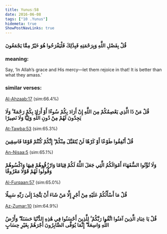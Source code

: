 ```yaml
---
title: Yunus:58
date: 2016-06-08
tags: ["10 .Yunus"]
hidemeta: true 
ShowPostNavLinks: true 
---
```

### قُلْ بِفَضْلِ اللَّهِ وَبِرَحْمَتِهِ فَبِذَٰلِكَ فَلْيَفْرَحُوا هُوَ خَيْرٌ مِمَّا يَجْمَعُونَ
### meaning: 
Say, ‘In Allah’s grace and His mercy—let them rejoice in that! It is better than what they amass.’
### similar verses: 

[Al-Ahzaab:17](/33/17) (sim:66.4%)

### قُلْ مَنْ ذَا الَّذِي يَعْصِمُكُمْ مِنَ اللَّهِ إِنْ أَرَادَ بِكُمْ سُوءًا أَوْ أَرَادَ بِكُمْ رَحْمَةً ۚ وَلَا يَجِدُونَ لَهُمْ مِنْ دُونِ اللَّهِ وَلِيًّا وَلَا نَصِيرًا

[At-Tawba:53](/9/53) (sim:65.3%)

### قُلْ أَنْفِقُوا طَوْعًا أَوْ كَرْهًا لَنْ يُتَقَبَّلَ مِنْكُمْ ۖ إِنَّكُمْ كُنْتُمْ قَوْمًا فَاسِقِينَ

[An-Nisaa:5](/4/5) (sim:65.1%)

### وَلَا تُؤْتُوا السُّفَهَاءَ أَمْوَالَكُمُ الَّتِي جَعَلَ اللَّهُ لَكُمْ قِيَامًا وَارْزُقُوهُمْ فِيهَا وَاكْسُوهُمْ وَقُولُوا لَهُمْ قَوْلًا مَعْرُوفًا

[Al-Furqaan:57](/25/57) (sim:65.0%)

### قُلْ مَا أَسْأَلُكُمْ عَلَيْهِ مِنْ أَجْرٍ إِلَّا مَنْ شَاءَ أَنْ يَتَّخِذَ إِلَىٰ رَبِّهِ سَبِيلًا

[Az-Zumar:10](/39/10) (sim:64.9%)

### قُلْ يَا عِبَادِ الَّذِينَ آمَنُوا اتَّقُوا رَبَّكُمْ ۚ لِلَّذِينَ أَحْسَنُوا فِي هَٰذِهِ الدُّنْيَا حَسَنَةٌ ۗ وَأَرْضُ اللَّهِ وَاسِعَةٌ ۗ إِنَّمَا يُوَفَّى الصَّابِرُونَ أَجْرَهُمْ بِغَيْرِ حِسَابٍ
